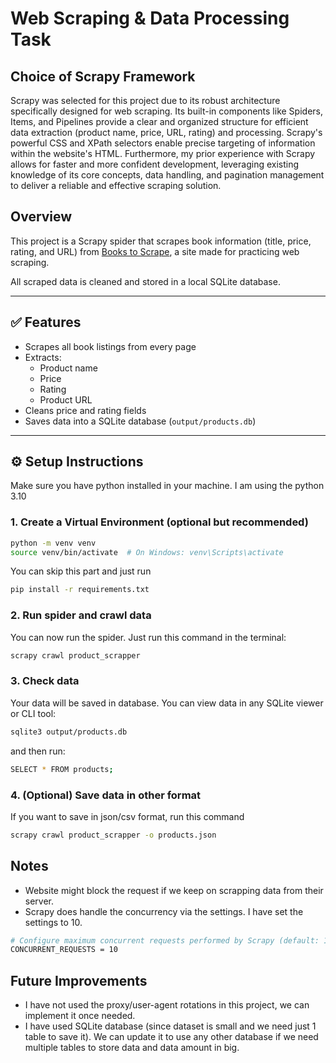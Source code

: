 # Web Scraping & Data Processing Task
## Choice of Scrapy Framework

Scrapy was selected for this project due to its robust architecture specifically designed for web scraping. Its built-in components like Spiders, Items, and Pipelines provide a clear and organized structure for efficient data extraction (product name, price, URL, rating) and processing. Scrapy's powerful CSS and XPath selectors enable precise targeting of information within the website's HTML. Furthermore, my prior experience with Scrapy allows for faster and more confident development, leveraging existing knowledge of its core concepts, data handling, and pagination management to deliver a reliable and effective scraping solution.

## Overview

This project is a Scrapy spider that scrapes book information (title, price, rating, and URL) from [Books to Scrape](http://books.toscrape.com), a site made for practicing web scraping.

All scraped data is cleaned and stored in a local SQLite database.

---

## ✅ Features

- Scrapes all book listings from every page
- Extracts:  
  - Product name  
  - Price  
  - Rating  
  - Product URL  
- Cleans price and rating fields
- Saves data into a SQLite database (`output/products.db`)

---

## ⚙️ Setup Instructions
Make sure you have python installed in your machine. I am using the python 3.10

### 1. Create a Virtual Environment (optional but recommended)
```bash
python -m venv venv
source venv/bin/activate  # On Windows: venv\Scripts\activate
```
You can skip this part and just run 
```bash
pip install -r requirements.txt
```

### 2. Run spider and crawl data
You can now run the spider. Just run this command in the terminal:
```bash
scrapy crawl product_scrapper
```

### 3. Check data
Your data will be saved in database. You can view data in any SQLite viewer or CLI tool:
```bash
sqlite3 output/products.db
```
and then run:
```bash
SELECT * FROM products;
```

### 4. (Optional) Save data in other format
If you want to save in  json/csv format, run this command
```bash
scrapy crawl product_scrapper -o products.json
```

## Notes
 - Website might block the request if we keep on scrapping data from their server.
-  Scrapy does handle the concurrency via the settings. I have set the settings to 10.
```bash
# Configure maximum concurrent requests performed by Scrapy (default: 16)
CONCURRENT_REQUESTS = 10
```
## Future Improvements
- I have not used the proxy/user-agent rotations in this project, we can implement it once needed.
- I have used SQLite database (since dataset is small and we need just 1 table to save it). We can update it to use any other database if we need multiple tables to store data and data amount in big.